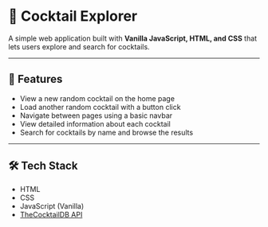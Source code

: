 # 🍹 Cocktail Explorer

A simple web application built with **Vanilla JavaScript, HTML, and CSS** that lets users explore and search for cocktails.

---

## 🌟 Features

- View a new random cocktail on the home page
- Load another random cocktail with a button click
- Navigate between pages using a basic navbar
- View detailed information about each cocktail
- Search for cocktails by name and browse the results

---

## 🛠 Tech Stack

- HTML
- CSS
- JavaScript (Vanilla)
- [TheCocktailDB API](https://www.thecocktaildb.com/)
